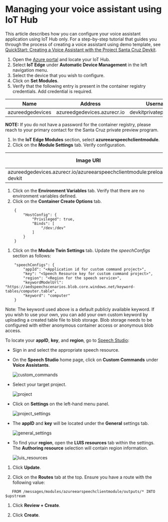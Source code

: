 # Managing your voice assistant using IoT Hub

This article describes how you can configure your voice assistant application using IoT Hub only.
For a step-by-step tutorial that guides you through the process of creating a voice assistant using demo template, see [QuickStart: Creating a Voice Assistant with the Project Santa Cruz Devkit](../../nocode-speech.md).

1. Open the [Azure portal](https://portal.azure.com) and locate your IoT Hub.
1. Select **IoT Edge** under **Automatic Device Management** in the left navigation menu.
1. Select the device that you wish to configure.
1. Click on **Set Modules**.
1. Verify that the following entry is present in the container registry credentials. Add credential is required.

Name|Address|Username|Password
----|-------|--------|--------
azureedgedevices|azureedgedevices.azurecr.io|devkitprivatepreviewpull|***

**NOTE:** If you do not have a password for the container registry, please reach to your primary contact for the Santa Cruz private preview program.

1. In the **IoT Edge Modules** section, select **azureearspeechclientmodule**.
1. Click on the **Module Settings** tab. Verify configuration.

Image URI|Restart Policy|Desired Status
---------|--------------|--------------
azureedgedevices.azurecr.io/azureearspeechclientmodule:preload-devkit |always|running

1. Click on the **Environment Variables** tab. Verify that there are no environment variables defined.
1. Click on the **Container Create Options** tab.

```
    {
        "HostConfig": {
            "Privileged": true,
            "Binds": [
                "/dev:/dev"
            ]
        }
    }
```

1. Click on the **Module Twin Settings** tab. Update the *speechConfigs* section as follows:

```
    "speechConfigs": {
        "appId": "<Application id for custom command project>",
        "key": "<Speech Resource key for custom command project>",
        "region": "<Region for the speech service>",
        "keywordModelUrl": "https://aedspeechscenarios.blob.core.windows.net/keyword-tables/computer.table",
        "keyword": "computer"
    }
```

Note: The keyword used above is a default publicly available keyword. If you wish to use your own, you can add your own custom keyword by uploading a created table file to blob storage. Blob storage needs to be configured with either anonymous container access or anonymous blob access.

To locate your **appID**, **key**, and **region**, go to [Speech Studio](https://speech.microsoft.com/):

- Sign in and select the appropriate speech resource.

- On the **Speech Studio** home page, click on **Custom Commands** under **Voice Assistants**.

    ![custom_commands](https://github.com/microsoft/Project-Santa-Cruz-Private-Preview/tree/main/user-guides/prototyping/how-tos/speech/article_images/speech_custom_commands.png)

- Select your target project.

    ![project](https://github.com/microsoft/Project-Santa-Cruz-Private-Preview/tree/main/user-guides/prototyping/how-tos/speech/article_images/speech_project.png)

- Click on **Settings** on the left-hand menu panel.

    ![project_settings](https://github.com/microsoft/Project-Santa-Cruz-Private-Preview/tree/main/user-guides/prototyping/how-tos/speech/article_images/speech_project_settings.png)

- The **appID** and **key** will be located under the **General** settings tab.

    ![general_settings](https://github.com/microsoft/Project-Santa-Cruz-Private-Preview/tree/main/user-guides/prototyping/how-tos/speech/article_images/speech_general_settings.png)

- To find your **region**, open the **LUIS resources** tab within the settings. The **Authoring resource** selection will contain region information.

    ![luis_resources](https://github.com/microsoft/Project-Santa-Cruz-Private-Preview/tree/main/user-guides/prototyping/how-tos/speech/article_images/speech_luis_resources.png)

1. Click **Update**.

1. Click on the **Routes** tab at the top. Ensure you have a route with the following value:

```
   FROM /messages/modules/azureearspeechclientmodule/outputs/* INTO $upstream
```

1. Click **Review + Create**.

1. Click **Create**.
